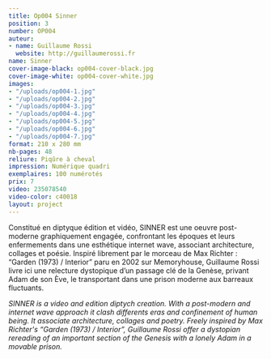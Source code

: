 ```yaml
---
title: Op004 Sinner
position: 3
number: OP004
auteur:
- name: Guillaume Rossi
  website: http://guillaumerossi.fr
name: Sinner
cover-image-black: op004-cover-black.jpg
cover-image-white: op004-cover-white.jpg
images:
- "/uploads/op004-1.jpg"
- "/uploads/op004-2.jpg"
- "/uploads/op004-3.jpg"
- "/uploads/op004-4.jpg"
- "/uploads/op004-5.jpg"
- "/uploads/op004-6.jpg"
- "/uploads/op004-7.jpg"
format: 210 x 280 mm
nb-pages: 48
reliure: Piqûre à cheval
impression: Numérique quadri
exemplaires: 100 numérotés
prix: 7
video: 235078540
video-color: c40018
layout: project
---
```


Constitué en diptyque édition et vidéo, SINNER est une oeuvre post-moderne graphiquement engagée, confrontant les époques et leurs enfermements dans une esthétique internet wave, associant architecture, collages et poésie.
Inspiré librement par le morceau de Max Richter : “Garden (1973) / Interior” paru en 2002 sur Memoryhouse, Guillaume Rossi livre ici une relecture dystopique d’un passage clé de la Genèse, privant Adam de son Ève, le transportant dans une prison moderne aux barreaux fluctuants.

*SINNER is a video and edition diptych creation. With a post-modern and internet wave approach it clash differents eras and confinement of human being. It associate architecture, collages and poetry.
Freely inspired by Max Richter's “Garden (1973) / Interior”, Guillaume Rossi offer a dystopian rereading of an important section of the Genesis with a lonely Adam in a movable prison.*
